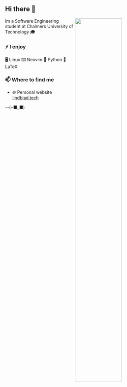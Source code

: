 ## Hi there 👋
<a href="hhttps://github.com/emillindblad?tab=repositories">
  <source media="(prefers-color-scheme: dark)" srcset="https://github-readme-stats.vercel.app/api?username=emillindblad&theme=github&show_icons=true&count_private=true&border_color=21262d&bg_color=0d1117&icon_color=58a6ff&text_color=c9d1d9&hide_title=true">
  <source media="(prefers-color-scheme: light)" srcset="https://github-readme-stats.vercel.app/api?username=emillindblad&theme=github&show_icons=true&count_private=true&hide_title=true">
  <img align="right" width="55%" style="padding:0" src="https://github-readme-stats.vercel.app/api?username=emillindblad&theme=github&show_icons=true&count_private=true&border_color=21262d&bg_color=0d1117&icon_color=58a6ff&text_color=c9d1d9&hide_title=true" />
</a>
Im a Software Engineering student at Chalmers University of Technology 🎓

### ⚡ I enjoy
🖥️ Linux ⌨️ Neovim 🐍 Python 📄 LaTeX

### 📫 Where to find me
- 🌐 Personal website [lindblad.tech](https:lindblad.tech)



--(⌐■_■)
